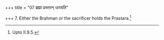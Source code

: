 +++
title = "07 ब्रह्मा प्रस्तरन् धारयति"

+++
7. Either the Brahman or the sacrificer holds the Prastara.[^1]  

[^1]: Upto II.9.5.  
